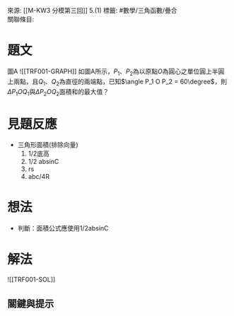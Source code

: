 來源: [[M-KW3 分模第三回]] 5.(1)
標籤: #數學/三角函數/疊合  
關聯條目: 
# 題文
圖A ![[TRF001-GRAPH]]
如圖A所示，$P_1$、$P_2$為以原點$O$為圓心之單位圓上半圓上兩點，且$Q_1$、$Q_2$為直徑的兩端點，已知$\angle P_1 O P_2 = 60\degree$，則$\Delta P_1 O Q_1$與$\Delta P_2 O Q_2$面積和的最大值？

# 見題反應
- 三角形面積(排除向量)
	1. 1/2底高
	2. 1/2 absinC
	3. rs
	4. abc/4R
# 想法
- 判斷：面積公式應使用1/2absinC

# 解法
![[TRF001-SOL]]

## 關鍵與提示